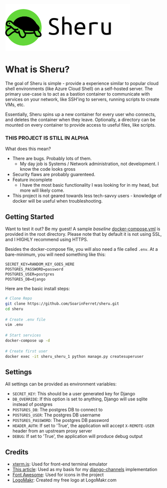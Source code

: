 ![alt text](project/sheru/static/sheru-logo.png)

# What is Sheru?

The goal of Sheru is simple - provide a experience similar to popular cloud shell environments (like Azure Cloud Shell) on a self-hosted server. The primary use-case is to act as a bastion container to communicate with services on your network, like SSH'ing to servers, running scripts to create VMs, etc.

Essentially, Sheru spins up a new container for every user who connects, and deletes the container when they leave. Optionally, a directory can be mounted on every container to provide access to useful files, like scripts.

### THIS PROJECT IS STILL IN ALPHA

What does this mean?

* There are bugs. Probably lots of them.
  * My day job is Systems / Network administration, not development. I know the code looks gross
* Security flaws are probably guarenteed.
* Feature incomplete
  * I have the most basic functionality I was looking for in my head, but more will likely come.
* This project is not geared towards less tech-savvy users - knowledge of docker will be useful when troubleshooting.

## Getting Started

Want to test it out? Be my guest! A sample _baseline_ [docker-compose.yml](https://raw.githubusercontent.com/SoarinFerret/sheru/master/docker-compose.yml) is provided in the root directory. Please note that by default it is not using SSL, and I HIGHLY recommend using HTTPS.

Besides the docker-compose file, you will also need a file called `.env`. At a bare-minimum, you will need something like this:

```env
SECRET_KEY=RANDOM_KEY_GOES_HERE
POSTGRES_PASSWORD=password
POSTGRES_USER=postgres
POSTGRES_DB=django
```

Here are the basic install steps:

```bash
# Clone Repo
git clone https://github.com/SoarinFerret/sheru.git
cd sheru

# Create .env file
vim .env

# Start services
docker-compose up -d

# Create first user
docker exec -it sheru_sheru_1 python manage.py createsuperuser
```

## Settings

All settings can be provided as environment variables:

* `SECRET_KEY`: This should be a user generated key for Django
* `DB_OVERRIDE`: If this option is set to anything, Django will use sqlite instead of postgres
* `POSTGRES_DB`: The postgres DB to connect to
* `POSTGRES_USER`: The postgres DB username
* `POSTGRES_PASSWORD`: The postgres DB password
* `HEADER_AUTH`: If set to 'True', the application will accept `X-REMOTE-USER` header from an upstream proxy server
* `DEBUG`: If set to 'True', the application will produce debug output

## Credits

* [xterm.js](https://xtermjs.org/): Used for front-end terminal emulator
* [This article](https://ynotes.cn/blog/article_detail/180): Used as my basis for my [django-channels](https://channels.readthedocs.io/en/latest/index.html) implementation
* [Font Awesome](https://fontawesome.com/): Used for icons in the project
* [LogoMakr](https://logomakr.com): Created my free logo at LogoMakr.com
